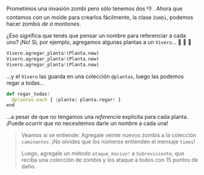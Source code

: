 Prometimos una invasión zombi pero sólo tenemos dos :-1: . Ahora que contamos con un molde para crearlos fácilmente, la clase `Zombi`, podemos hacer zombis _de a montones_.

¿Eso significa que tenés que pensar un nombre para referenciar a cada uno? ¡No! Si, por ejemplo, agregamos algunas plantas a un `Vivero`... :hibiscus: :rose: :sunflower:

```python
Vivero.agregar_planta!(Planta.new)
Vivero.agregar_planta!(Planta.new)
Vivero.agregar_planta!(Planta.new)
```

...y el `Vivero` las guarda en una colección `@plantas`, luego las podemos regar a todas...


```python
def regar_todas!
  @plantas.each { |planta| planta.regar! }
end
```

...a pesar de que no tengamos una _referencia_ explícita para cada planta. ¡Puede ocurrir que no necesitemos darle un nombre a cada una!

> Veamos si se entiende: Agregale veinte nuevos zombis a la colección `caminantes`. ¡No olvides que los números entienden el mensaje `times`!
>
> Luego, agregale un método `ataque_masivo!` a `Sobreviviente`, que reciba una colección de zombis y los ataque a todos con 15 puntos de daño.
